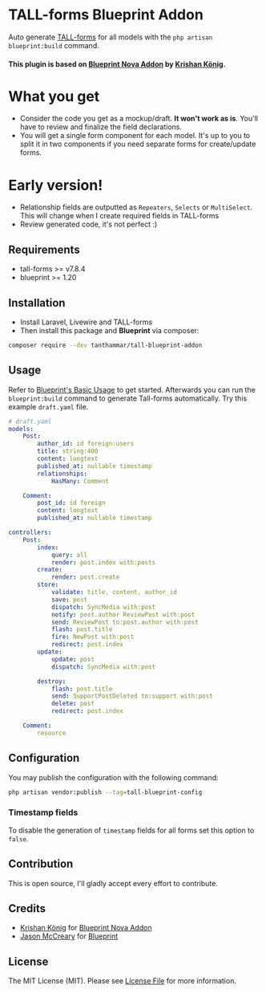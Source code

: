 # TALL-forms Blueprint Addon
Auto generate [TALL-forms](https://github.com/tanthammar/tall-forms/wiki) for all models with the `php artisan blueprint:build` command.

#### This plugin is based on [Blueprint Nova Addon](https://github.com/Naoray/blueprint-nova-addon) by [Krishan König](https://github.com/naoray).


# What you get
* Consider the code you get as a mockup/draft. **It won't work as is**. You'll have to review and finalize the field declarations.
* You will get a single form component for each model. 
  It's up to you to split it in two components if you need separate forms for create/update forms.

# Early version!
* Relationship fields are outputted as `Repeaters`, `Selects` or `MultiSelect`. This will change when I create required fields in TALL-forms
* Review generated code, it's not perfect :)

## Requirements
* tall-forms >= v7.8.4
* blueprint >= 1.20


## Installation
* Install Laravel, Livewire and TALL-forms
* Then install this package and **Blueprint** via composer:

```bash
composer require --dev tanthammar/tall-blueprint-addon
```

## Usage
Refer to [Blueprint's Basic Usage](https://github.com/laravel-shift/blueprint#basic-usage) 
to get started. Afterwards you can run the `blueprint:build` command to 
generate Tall-forms automatically. Try this example `draft.yaml` file.

```yaml
# draft.yaml
models:
    Post:
        author_id: id foreign:users
        title: string:400
        content: longtext
        published_at: nullable timestamp
        relationships:
            HasMany: Comment

    Comment:
        post_id: id foreign
        content: longtext
        published_at: nullable timestamp

controllers:
    Post:
        index:
            query: all
            render: post.index with:posts
        create:
            render: post.create
        store:
            validate: title, content, author_id
            save: post
            dispatch: SyncMedia with:post
            notify: post.author ReviewPost with:post
            send: ReviewPost to:post.author with:post
            flash: post.title
            fire: NewPost with:post
            redirect: post.index
        update:
            update: post
            dispatch: SyncMedia with:post

        destroy:
            flash: post.title
            send: SupportPostDeleted to:support with:post
            delete: post
            redirect: post.index

    Comment:
        resource

```

## Configuration
You may publish the configuration with the following command:

```bash
php artisan vendor:publish --tag=tall-blueprint-config
```

### Timestamp fields
To disable the generation of `timestamp` fields for all forms set this option to `false`.

## Contribution
This is open source, I'll gladly accept every effort to contribute.

## Credits

- [Krishan König](https://github.com/naoray) for [Blueprint Nova Addon](https://github.com/Naoray/blueprint-nova-addon)
- [Jason McCreary](https://github.com/jasonmccreary) for [Blueprint](https://github.com/laravel-shift/blueprint)

## License

The MIT License (MIT). Please see [License File](LICENSE.md) for more information.
